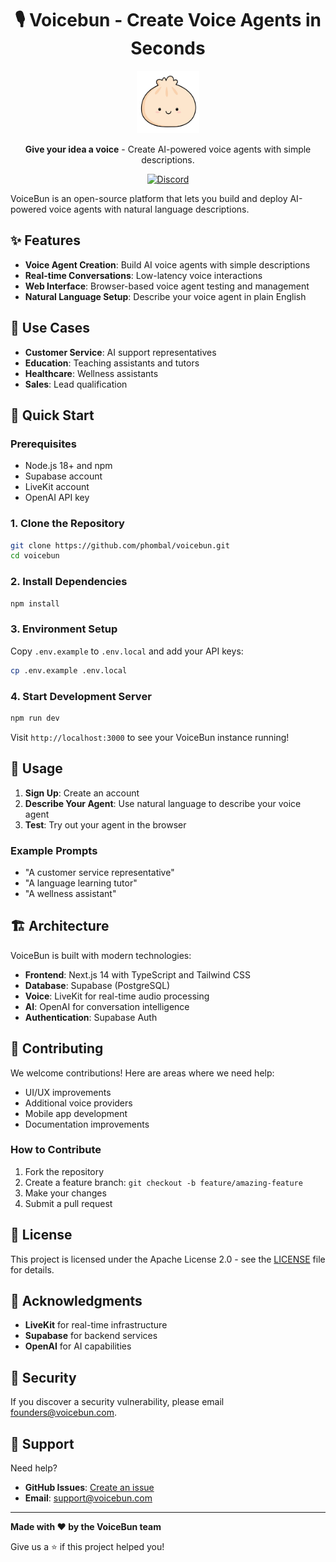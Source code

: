 <div align="center">

# 🎙️ Voicebun - Create Voice Agents in Seconds

<img src="public/VoiceBun-BunOnly.png" alt="VoiceBun Logo" width="100" height="100">

**Give your idea a voice** - Create AI-powered voice agents with simple descriptions.

[![Discord](https://img.shields.io/badge/Discord-Join%20Community-7289da?style=for-the-badge&logo=discord&logoColor=white)](https://discord.gg/rydQMmuw)

</div>

VoiceBun is an open-source platform that lets you build and deploy AI-powered voice agents with natural language descriptions.

## ✨ Features

- **Voice Agent Creation**: Build AI voice agents with simple descriptions
- **Real-time Conversations**: Low-latency voice interactions
- **Web Interface**: Browser-based voice agent testing and management
- **Natural Language Setup**: Describe your voice agent in plain English

## 🎯 Use Cases

- **Customer Service**: AI support representatives
- **Education**: Teaching assistants and tutors
- **Healthcare**: Wellness assistants
- **Sales**: Lead qualification

## 🚀 Quick Start

### Prerequisites

- Node.js 18+ and npm
- Supabase account
- LiveKit account
- OpenAI API key

### 1. Clone the Repository

```bash
git clone https://github.com/phombal/voicebun.git
cd voicebun
```

### 2. Install Dependencies

```bash
npm install
```

### 3. Environment Setup

Copy `.env.example` to `.env.local` and add your API keys:

```bash
cp .env.example .env.local
```


### 4. Start Development Server

```bash
npm run dev
```

Visit `http://localhost:3000` to see your VoiceBun instance running!

## 📖 Usage

1. **Sign Up**: Create an account
2. **Describe Your Agent**: Use natural language to describe your voice agent
3. **Test**: Try out your agent in the browser

### Example Prompts

- "A customer service representative"
- "A language learning tutor"
- "A wellness assistant"

## 🏗️ Architecture

VoiceBun is built with modern technologies:

- **Frontend**: Next.js 14 with TypeScript and Tailwind CSS
- **Database**: Supabase (PostgreSQL)
- **Voice**: LiveKit for real-time audio processing
- **AI**: OpenAI for conversation intelligence
- **Authentication**: Supabase Auth

## 🤝 Contributing

We welcome contributions! Here are areas where we need help:

- UI/UX improvements
- Additional voice providers
- Mobile app development
- Documentation improvements

### How to Contribute

1. Fork the repository
2. Create a feature branch: `git checkout -b feature/amazing-feature`
3. Make your changes
4. Submit a pull request

## 📄 License

This project is licensed under the Apache License 2.0 - see the [LICENSE](LICENSE) file for details.

## 🙏 Acknowledgments

- **LiveKit** for real-time infrastructure
- **Supabase** for backend services
- **OpenAI** for AI capabilities

## 🚨 Security

If you discover a security vulnerability, please email founders@voicebun.com.

## 💬 Support

Need help?

- **GitHub Issues**: [Create an issue](https://github.com/phombal/voicebun/issues)
- **Email**: support@voicebun.com

---

**Made with ❤️ by the VoiceBun team**

Give us a ⭐ if this project helped you!
